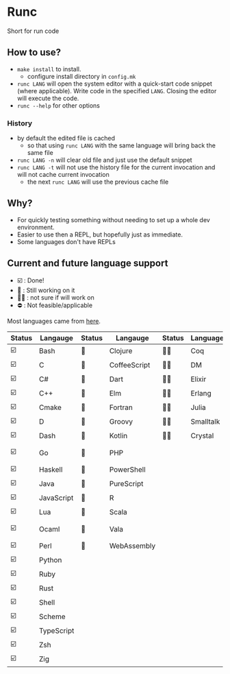 # Runc

Short for run code

## How to use?

* `make install` to install.
  * configure install directory in `config.mk`
* `runc LANG` will open the system editor with a quick-start code snippet (where
  applicable). Write code in the specified `LANG`. Closing the editor will
  execute the code.
* `runc --help` for other options

### History

* by default the edited file is cached
  * so that using `runc LANG` with the same language will bring back the same
    file
* `runc LANG -n` will clear old file and just use the default snippet
* `runc LANG -t` will not use the history file for the current invocation and
  will not cache current invocation
  * the next `runc LANG` will use the previous cache file

## Why?

* For quickly testing something without needing to set up a whole dev
  environment.
* Easier to use then a REPL, but hopefully just as immediate.
* Some languages don't have REPLs

## Current and future language support

* :ballot_box_with_check: : Done!
* :hammer: : Still working on it
* :man_shrugging: : not sure if will work on
* :no_entry: : Not feasible/applicable

Most languages came from
[here](https://madnight.github.io/githut/#/pull_requests/2021/3).

| Status                  | Langauge   | Status   | Langauge     | Status          | Language  | Status     | Language          |
|-------------------------|------------|----------|--------------|-----------------|-----------|------------|-------------------|
| :ballot_box_with_check: | Bash       | :hammer: | Clojure      | :man_shrugging: | Coq       | :no_entry: | Emacs Lisp        |
| :ballot_box_with_check: | C          | :hammer: | CoffeeScript | :man_shrugging: | DM        | :no_entry: | F#                |
| :ballot_box_with_check: | C#         | :hammer: | Dart         | :man_shrugging: | Elixir    | :no_entry: | Jsonnet           |
| :ballot_box_with_check: | C++        | :hammer: | Elm          | :man_shrugging: | Erlang    | :no_entry: | MATLAB            |
| :ballot_box_with_check: | Cmake      | :hammer: | Fortran      | :man_shrugging: | Julia     | :no_entry: | NASL              |
| :ballot_box_with_check: | D          | :hammer: | Groovy       | :man_shrugging: | Smalltalk | :no_entry: | Nix               |
| :ballot_box_with_check: | Dash       | :hammer: | Kotlin       | :man_shrugging: | Crystal   | :no_entry: | Objective-C       |
| :ballot_box_with_check: | Go         | :hammer: | PHP          |                 |           | :no_entry: | Objective-C++     |
| :ballot_box_with_check: | Haskell    | :hammer: | PowerShell   |                 |           | :no_entry: | Puppet            |
| :ballot_box_with_check: | Java       | :hammer: | PureScript   |                 |           | :no_entry: | Roff              |
| :ballot_box_with_check: | JavaScript | :hammer: | R            |                 |           | :no_entry: | Swift             |
| :ballot_box_with_check: | Lua        | :hammer: | Scala        |                 |           | :no_entry: | SystemVerilog     |
| :ballot_box_with_check: | Ocaml      | :hammer: | Vala         |                 |           | :no_entry: | Visual Basic .NET |
| :ballot_box_with_check: | Perl       | :hammer: | WebAssembly  |                 |           | :no_entry: | TSQL              |
| :ballot_box_with_check: | Python     |          |              |                 |           | :no_entry: | Vim script        |
| :ballot_box_with_check: | Ruby       |          |              |                 |           |            |                   |
| :ballot_box_with_check: | Rust       |          |              |                 |           |            |                   |
| :ballot_box_with_check: | Shell      |          |              |                 |           |            |                   |
| :ballot_box_with_check: | Scheme     |          |              |                 |           |            |                   |
| :ballot_box_with_check: | TypeScript |          |              |                 |           |            |                   |
| :ballot_box_with_check: | Zsh        |          |              |                 |           |            |                   |
| :ballot_box_with_check: | Zig        |          |              |                 |           |            |                   |
